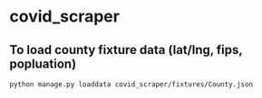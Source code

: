 # covid_scraper

## To load county fixture data (lat/lng, fips, popluation)
```
python manage.py loaddata covid_scraper/fixtures/County.json
```
